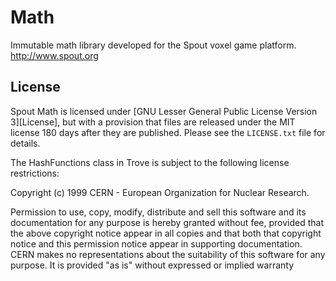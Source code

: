 Math
====

Immutable math library developed for the Spout voxel game platform.  
http://www.spout.org

License
-------
Spout Math is licensed under [GNU Lesser General Public License Version 3][License], but with a provision that files are released under the MIT license 180 days after they are published. Please see the `LICENSE.txt` file for details.

The HashFunctions class in Trove is subject to the following license restrictions:

Copyright (c) 1999 CERN - European Organization for Nuclear Research.

Permission to use, copy, modify, distribute and sell this software and
its documentation for any purpose is hereby granted without fee,
provided that the above copyright notice appear in all copies and that
both that copyright notice and this permission notice appear in
supporting documentation. CERN makes no representations about the
suitability of this software for any purpose. It is provided "as is"
without expressed or implied warranty
